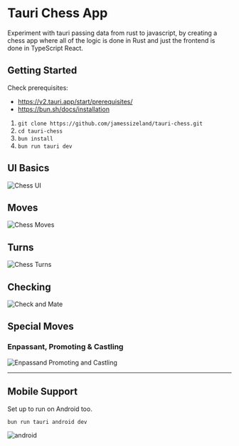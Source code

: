 # Tauri Chess App

Experiment with tauri passing data from rust to javascript, by creating a chess app where all of the logic is done in Rust and just the frontend is done in TypeScript React.

## Getting Started

Check prerequisites:

- <https://v2.tauri.app/start/prerequisites/>
- <https://bun.sh/docs/installation>

1. `git clone https://github.com/jamessizeland/tauri-chess.git`
2. `cd tauri-chess`
3. `bun install`
4. `bun run tauri dev`

## UI Basics

![Chess UI](./img/move_logic2.gif)

## Moves

![Chess Moves](./img/take_logic.gif)

## Turns

![Chess Turns](./img/turns_logic.gif)

## Checking

![Check and Mate](./img/check_mate_logic.gif)

## Special Moves

### Enpassant, Promoting & Castling

![Enpassand Promoting and Castling](./img/enpassant-promote-castle.gif)

---

## Mobile Support

Set up to run on Android too.

`bun run tauri android dev`

![android](./img/tauri-chess-android.gif)
